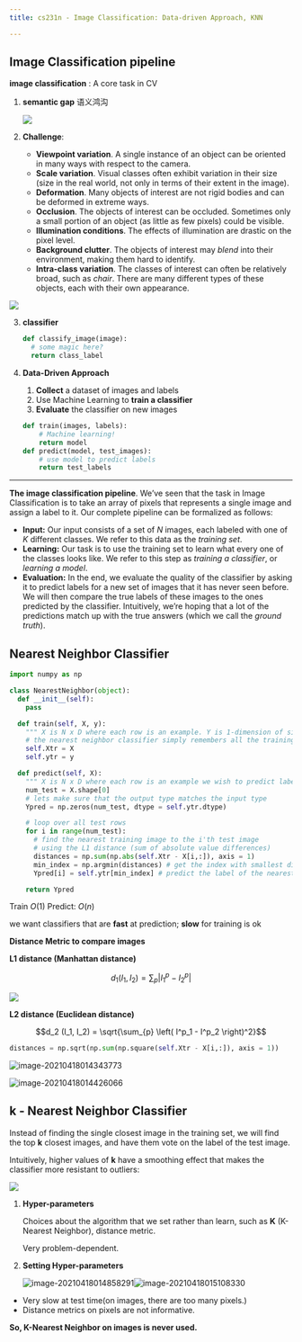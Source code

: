 ```yaml
---
title: cs231n - Image Classification: Data-driven Approach, KNN

---
```


<!-- more -->

## Image Classification pipeline

**image classification** : A core task in CV

1. **semantic gap** 语义鸿沟

   ![](https://lllthhhh-aliyun-oss.oss-cn-beijing.aliyuncs.com/img/classify.png)

2. **Challenge**: 
   
   - **Viewpoint variation**. A single instance of an object can be oriented in many ways with respect to the camera.
   - **Scale variation**. Visual classes often exhibit variation in their size (size in the real world, not only in terms of their extent in the image).
   - **Deformation**. Many objects of interest are not rigid bodies and can be deformed in extreme ways.
   - **Occlusion**. The objects of interest can be occluded. Sometimes only a small portion of an object (as little as few pixels) could be visible.
   - **Illumination conditions**. The effects of illumination are drastic on the pixel level.
   - **Background clutter**. The objects of interest may *blend* into their environment, making them hard to identify.
   - **Intra-class variation**. The classes of interest can often be relatively broad, such as *chair*. There are many different types of these objects, each with their own appearance.

![](https://lllthhhh-aliyun-oss.oss-cn-beijing.aliyuncs.com/img/challenges.jpeg)

3. **classifier**

   ```python
   def classify_image(image):
     # some magic here?
     return class_label
   ```

4. **Data-Driven Approach**

   1. **Collect** a dataset of images and labels
   2. Use Machine Learning to **train a classifier**
   3. **Evaluate** the classifier on new images

   ```python
   def train(images, labels):
       # Machine learning!
       return model
   def predict(model, test_images):
       # use model to predict labels
       return test_labels
   ```

---

**The image classification pipeline**. We’ve seen that the task in Image Classification is to take an array of pixels that represents a single image and assign a label to it. Our complete pipeline can be formalized as follows:

   - **Input:** Our input consists of a set of *N* images, each labeled with one of *K* different classes. We refer to this data as the *training set*.
   - **Learning:** Our task is to use the training set to learn what every one of the classes looks like. We refer to this step as *training a classifier*, or *learning a model*.
   - **Evaluation:** In the end, we evaluate the quality of the classifier by asking it to predict labels for a new set of images that it has never seen before. We will then compare the true labels of these images to the ones predicted by the classifier. Intuitively, we’re hoping that a lot of the predictions match up with the true answers (which we call the *ground truth*).

## Nearest Neighbor Classifier

```python
import numpy as np

class NearestNeighbor(object):
  def __init__(self):
    pass

  def train(self, X, y):
    """ X is N x D where each row is an example. Y is 1-dimension of size N """
    # the nearest neighbor classifier simply remembers all the training data
    self.Xtr = X
    self.ytr = y

  def predict(self, X):
    """ X is N x D where each row is an example we wish to predict label for """
    num_test = X.shape[0]
    # lets make sure that the output type matches the input type
    Ypred = np.zeros(num_test, dtype = self.ytr.dtype)

    # loop over all test rows
    for i in range(num_test):
      # find the nearest training image to the i'th test image
      # using the L1 distance (sum of absolute value differences)
      distances = np.sum(np.abs(self.Xtr - X[i,:]), axis = 1)
      min_index = np.argmin(distances) # get the index with smallest distance
      Ypred[i] = self.ytr[min_index] # predict the label of the nearest example

    return Ypred
```

Train $O(1)$  Predict: $O(n)$

we want classifiers that are **fast** at prediction; **slow** for training is ok

**Distance Metric to compare images**

**L1 distance (Manhattan distance)**

$$d_1 (I_1, I_2) = \sum_{p} \left| I^p_1 - I^p_2 \right|$$

![](https://lllthhhh-aliyun-oss.oss-cn-beijing.aliyuncs.com/img/20210418012026.jpeg)

**L2 distance (Euclidean distance)**

$$d_2 (I_1, I_2) = \sqrt{\sum_{p} \left( I^p_1 - I^p_2 \right)^2}$$

```python
distances = np.sqrt(np.sum(np.square(self.Xtr - X[i,:]), axis = 1))
```

![image-20210418014343773](https://lllthhhh-aliyun-oss.oss-cn-beijing.aliyuncs.com/img/20210418014343.png)

![image-20210418014426066](https://lllthhhh-aliyun-oss.oss-cn-beijing.aliyuncs.com/img/20210418014426.png)

## k - Nearest Neighbor Classifier

Instead of finding the single closest image in the training set, we will find the top **k** closest images, and have them vote on the label of the test image.

Intuitively, higher values of **k** have a smoothing effect that makes the classifier more resistant to outliers:

![](https://lllthhhh-aliyun-oss.oss-cn-beijing.aliyuncs.com/img/20210418013204.jpeg)

1. **Hyper-parameters**

   Choices about the algorithm that we set rather than learn, such as **K** (K-Nearest Neighbor), distance metric.

   Very problem-dependent.

2. **Setting Hyper-parameters**

   ![image-20210418014858291](https://lllthhhh-aliyun-oss.oss-cn-beijing.aliyuncs.com/img/20210418014858.png)![image-20210418015108330](https://lllthhhh-aliyun-oss.oss-cn-beijing.aliyuncs.com/img/20210418015108.png)

- Very slow at test time(on images, there are too many pixels.)
- Distance metrics on pixels are not informative.

**So, K-Nearest Neighbor on images is never used.**



